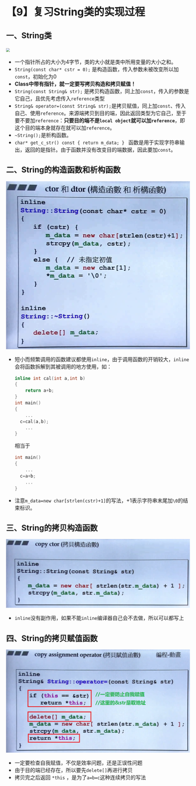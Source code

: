 # 【9】复习String类的实现过程

## 一、String类

<img src="./img/string类.png" style="zoom:60%;" />

* 一个指针所占的大小为4字节，类的大小就是类中所用变量的大小之和。
* `String(const char* cstr = 0);` 是构造函数，传入参数未被改变所以加`const`，初始化为0
* **Class中带有指针，就一定要写拷贝构造和拷贝赋值！**
* `String(const String& str);` 是拷贝构造函数，同上加`const`，传入的参数是它自己，且优先考虑传入`reference`类型
* `String& operator=(const String& str);`是拷贝赋值，同上加`const`、传入自己、使用`reference`。来源端拷贝到目的端，因此返回类型为它自己，至于要不要加`reference`：**只要目的端不是`local object`就可以加`reference`**，即这个目的端本身就存在就可以加`reference`。
* `~String();`是析构函数。
* `char* get_c_str() const { return m_data; } ` 函数是用于实现字符串输出，返回的是指针。由于函数并没有改变目的端数据，因此要加`const`。

## 二、String的构造函数和析构函数

<img src="./img/String构造函数和析构函数.png" style="zoom:60%;" />

* 短小而频繁调用的函数建议都使用`inline`，由于调用函数的开销较大，`inline`会将函数拆解到其被调用的地方使用，如：

  ```cpp
  inline int cal(int a,int b)
  {
      return a+b;
  }
  int main()
  {
      ...
  	c=cal(a,b);
      ...
  }
  ```

  相当于

  ```cpp
  int main()
  {
      ...
  	c=a+b;
      ...
  }
  ```

* 注意`m_data=new char[strlen(cstr)+1]`的写法，+1表示字符串末尾加`\0`的结束标识。

## 三、String的拷贝构造函数

<img src="./img/String拷贝构造.png" style="zoom:50%;" />

* `inline`没有副作用，如果不能`inline`编译器自己会不去做，所以可以都写上

## 四、String的拷贝赋值函数

<img src="./img/String拷贝赋值.png" style="zoom:60%;" />

* 一定要检查自我赋值，不仅是效率问题，还是正误性问题
* 由于目的端已经存在，所以要先`delete[]`再进行拷贝
* 拷贝完之后返回 `*this` ，是为了`a=b=c`这种连续拷贝的写法